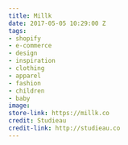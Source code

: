 ```yaml
---
title: Millk
date: 2017-05-05 10:29:00 Z
tags:
- shopify
- e-commerce
- design
- inspiration
- clothing
- apparel
- fashion
- children
- baby
image: 
store-link: https://millk.co
credit: Studieau
credit-link: http://studieau.co
---
```



